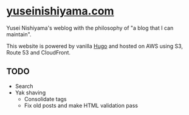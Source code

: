 # [yuseinishiyama.com](https://yuseinishiyama.com)

Yusei Nishiyama's weblog with the philosophy of "a blog that I can maintain".

This website is powered by vanilla [Hugo](https://gohugo.io/) and hosted on AWS using S3, Route 53 and CloudFront.

## TODO

- Search
- Yak shaving
  - Consolidate tags
  - Fix old posts and make HTML validation pass

